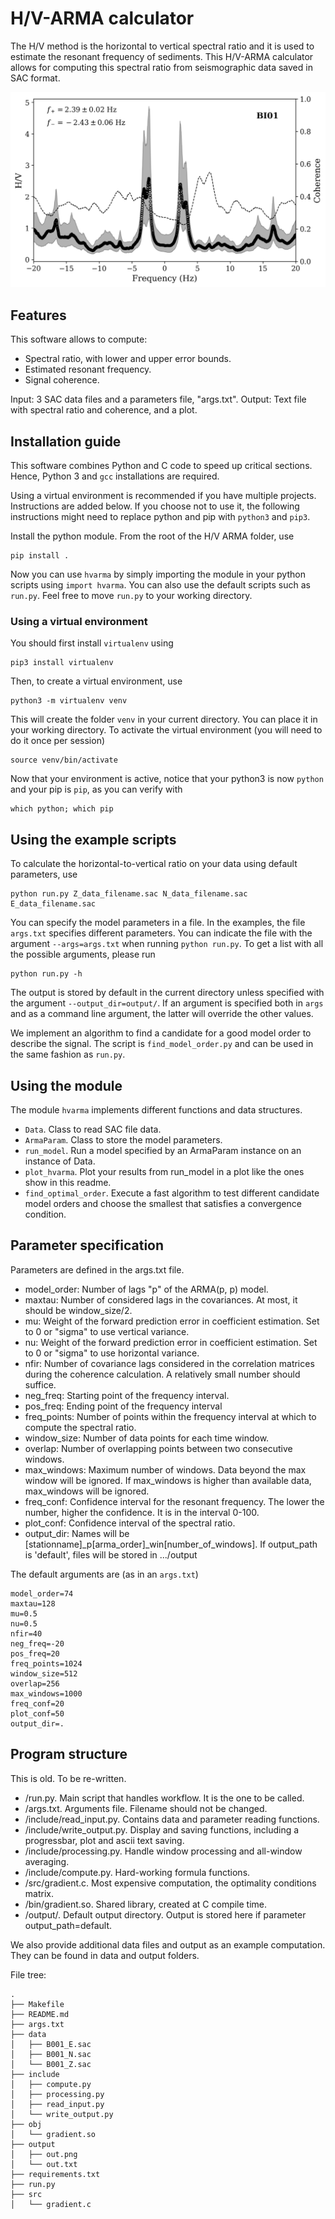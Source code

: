 # H/V-ARMA calculator

The H/V method is the horizontal to vertical spectral ratio 
and it is used to estimate the resonant frequency of sediments.
This H/V-ARMA calculator allows for computing this spectral ratio 
from seismographic data saved in SAC format.

![Alt text](./examples/BI01_p74_win1000.png?raw=true "Title")

## Features

This software allows to compute:
- Spectral ratio, with lower and upper error bounds.
- Estimated resonant frequency.
- Signal coherence.

Input: 3 SAC data files and a parameters file, "args.txt".
Output: Text file with spectral ratio and coherence, and a plot.

## Installation guide

This software combines Python and C code to speed up 
critical sections. Hence, Python 3 and `gcc` installations 
are required.

Using a virtual environment is recommended if 
you have multiple projects. Instructions are added below. If 
you choose not to use it, the following instructions
might need to replace python and pip with `python3` and `pip3`.

Install the python module. 
From the root of the H/V ARMA folder, use

```
pip install .
```

Now you can use `hvarma` by simply importing the module in your
python scripts using `import hvarma`. You can also use the
default scripts such as `run.py`. Feel free to move `run.py`
to your working directory.

### Using a virtual environment

You should first install `virtualenv` using
``` 
pip3 install virtualenv
```
Then, to create a virtual environment, use
``` 
python3 -m virtualenv venv
```
This will create the folder `venv` in your current directory.
You can place it in your working directory. To activate
the virtual environment (you will need to do it once per 
session)
``` 
source venv/bin/activate
```
Now that your environment is active, notice that your
python3 is now `python` and your pip is `pip`, as you
can verify with
```
which python; which pip
```


## Using the example scripts

To calculate the horizontal-to-vertical ratio on your data
using default parameters, use

```
python run.py Z_data_filename.sac N_data_filename.sac E_data_filename.sac
```

You can specify the model parameters in a file. In the examples,
the file `args.txt` specifies different parameters. You can
indicate the file with the argument `--args=args.txt` when
running `python run.py`. To get a list with all the 
possible arguments, please run
```
python run.py -h
```

The output is stored by default in the current directory unless
specified with the argument `--output_dir=output/`. If an argument
is specified both in `args` and as a command line argument,
the latter will override the other values.

We implement an algorithm to find a candidate for a 
good model order to describe the signal. The script is 
`find_model_order.py` and can be used in the same
fashion as `run.py`.


## Using the module

The module `hvarma` implements different functions and
data structures.

- `Data`. Class to read SAC file data.
- `ArmaParam`. Class to store the model parameters.
- `run_model`. Run a model specified by an ArmaParam instance on an
                instance of Data.
- `plot_hvarma`. Plot your results from run_model in a plot
                like the ones show in this readme.
- `find_optimal_order`. Execute a fast algorithm to 
              test different candidate model orders 
              and choose the smallest that satisfies 
              a convergence condition.


## Parameter specification

Parameters are defined in the args.txt file.
- model_order: Number of lags "p" of the ARMA(p, p) model.
- maxtau: Number of considered lags in the covariances. At most,
  it should be window_size/2.
- mu: Weight of the forward prediction error in coefficient estimation. Set to 0 or "sigma" to use vertical variance.
- nu: Weight of the forward prediction error in coefficient estimation. Set to 0 or "sigma" to use horizontal variance.
- nfir: Number of covariance lags considered in the correlation 
  matrices during the coherence calculation. A relatively small number
  should suffice.
- neg_freq: Starting point of the frequency interval.
- pos_freq: Ending point of the frequency interval
- freq_points: Number of points within the frequency interval at which
  to compute the spectral ratio.
- window_size: Number of data points for each time window.
- overlap: Number of overlapping points between two consecutive windows.
- max_windows: Maximum number of windows. Data beyond the max window will be ignored. 
  If max_windows is higher than available data, max_windows will be ignored.
- freq_conf: Confidence interval for the resonant frequency. 
  The lower the number, higher the confidence. It is in the interval 0-100. 
- plot_conf: Confidence interval of the spectral ratio.
- output_dir: Names will be [stationname]_p[arma_order]_win[number_of_windows].
               If output_path is 'default', files will be stored in .../output 


The default arguments are (as in an `args.txt`)

```
model_order=74
maxtau=128
mu=0.5
nu=0.5
nfir=40
neg_freq=-20
pos_freq=20
freq_points=1024
window_size=512
overlap=256
max_windows=1000
freq_conf=20
plot_conf=50
output_dir=.
```

## Program structure

This is old. To be re-written. 

- /run.py. Main script that handles workflow. It is the one to be called.
- /args.txt. Arguments file. Filename should not be changed.
- /include/read_input.py. Contains data and parameter reading functions.
- /include/write_output.py. Display and saving functions, including 
                           a progressbar, plot and ascii text saving.
- /include/processing.py. Handle window processing and all-window averaging.
- /include/compute.py. Hard-working formula functions.
- /src/gradient.c. Most expensive computation, the optimality conditions matrix. 
- /bin/gradient.so. Shared library, created at C compile time.
- /output/. Default output directory. Output is stored here if parameter output_path=default.

We also provide additional data files and output as an example computation.
They can be found in data and output folders.

File tree:
```
.
├── Makefile
├── README.md
├── args.txt
├── data
│   ├── B001_E.sac
│   ├── B001_N.sac
│   └── B001_Z.sac
├── include
│   ├── compute.py
│   ├── processing.py
│   ├── read_input.py
│   └── write_output.py
├── obj
│   └── gradient.so
├── output
│   ├── out.png
│   └── out.txt
├── requirements.txt
├── run.py
├── src
│   └── gradient.c
```




